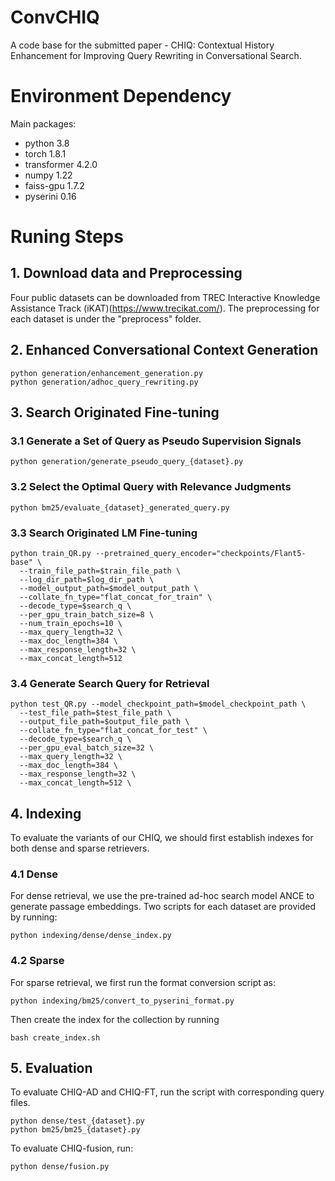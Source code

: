 # ConvCHIQ
A code base for the submitted paper - CHIQ: Contextual History Enhancement for Improving Query Rewriting in Conversational Search.

# Environment Dependency

Main packages:
- python 3.8
- torch 1.8.1
- transformer 4.2.0
- numpy 1.22
- faiss-gpu 1.7.2
- pyserini 0.16

# Runing Steps

## 1. Download data and Preprocessing

Four public datasets can be downloaded from TREC Interactive Knowledge Assistance Track (iKAT)(https://www.trecikat.com/). The preprocessing for each dataset is under the "preprocess" folder.

## 2. Enhanced Conversational Context Generation

    python generation/enhancement_generation.py
    python generation/adhoc_query_rewriting.py

## 3. Search Originated Fine-tuning

### 3.1 Generate a Set of Query as Pseudo Supervision Signals

    python generation/generate_pseudo_query_{dataset}.py

### 3.2 Select the Optimal Query with Relevance Judgments

    python bm25/evaluate_{dataset}_generated_query.py

### 3.3 Search Originated LM Fine-tuning

    python train_QR.py --pretrained_query_encoder="checkpoints/Flant5-base" \ 
      --train_file_path=$train_file_path \ 
      --log_dir_path=$log_dir_path \
      --model_output_path=$model_output_path \ 
      --collate_fn_type="flat_concat_for_train" \ 
      --decode_type=$search_q \ 
      --per_gpu_train_batch_size=8 \ 
      --num_train_epochs=10 \
      --max_query_length=32 \
      --max_doc_length=384 \ 
      --max_response_length=32 \
      --max_concat_length=512 

### 3.4 Generate Search Query for Retrieval

    python test_QR.py --model_checkpoint_path=$model_checkpoint_path \
      --test_file_path=$test_file_path \
      --output_file_path=$output_file_path \
      --collate_fn_type="flat_concat_for_test" \ 
      --decode_type=$search_q \ 
      --per_gpu_eval_batch_size=32 \ 
      --max_query_length=32 \
      --max_doc_length=384 \ 
      --max_response_length=32 \
      --max_concat_length=512 \ 

## 4. Indexing
To evaluate the variants of our CHIQ, we should first establish indexes for both dense and sparse retrievers.

### 4.1 Dense
For dense retrieval, we use the pre-trained ad-hoc search model ANCE to generate passage embeddings. Two scripts for each dataset are provided by running:

    python indexing/dense/dense_index.py

### 4.2 Sparse

For sparse retrieval, we first run the format conversion script as:

    python indexing/bm25/convert_to_pyserini_format.py
    
Then create the index for the collection by running

    bash create_index.sh

## 5. Evaluation

To evaluate CHIQ-AD and CHIQ-FT, run the script with corresponding query files.

    python dense/test_{dataset}.py
    python bm25/bm25_{dataset}.py

To evaluate CHIQ-fusion, run:

    python dense/fusion.py
